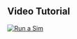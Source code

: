 ## Video Tutorial

[![Run a Sim](http://img.youtube.com/vi/1_-6Vb2s10Y/0.jpg)](http://www.youtube.com/watch?v=1_-6Vb2s10Y "Run a Sim")
